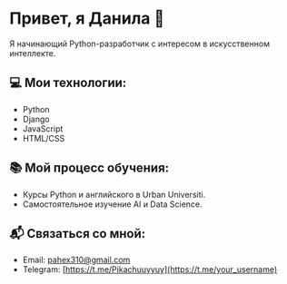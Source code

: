 # Привет, я Данила 👋

Я начинающий Python-разработчик с интересом в искусственном интеллекте.

## 💻 Мои технологии:
- Python
- Django
- JavaScript
- HTML/CSS

## 📚 Мой процесс обучения:
- Курсы Python и английского в Urban Universiti.
- Самостоятельное изучение AI и Data Science.
<!--
## 🚀 Мои достижения:
![Anurag's GitHub stats](https://github-readme-stats.vercel.app/api?username=danilavak&show_icons=true&count_private=true)
-->
## 📬 Связаться со мной:
- Email: pahex310@gmail.com
- Telegram: [https://t.me/Pikachuuyyuy](https://t.me/your_username)

<!-- ## 🌐 Мои проекты:
- [Проект 1](https://github.com/username/project1)
- [Проект 2](https://github.com/username/project2) -->
